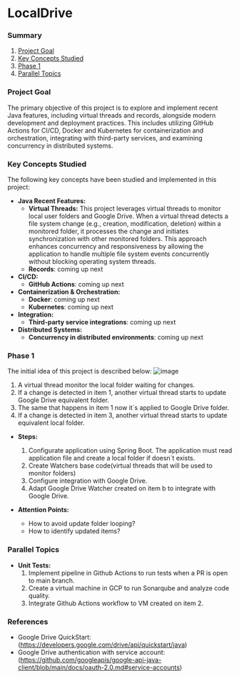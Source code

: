 # LocalDrive

### Summary
1. [Project Goal](#project-goal)
2. [Key Concepts Studied](#key-concepts-studied)
3. [Phase 1](#phase-1)
4. [Parallel Topics](#parallel-topics)


### Project Goal

The primary objective of this project is to explore and implement recent Java features, including virtual threads and records, alongside modern development and deployment practices. This includes utilizing GitHub Actions for CI/CD, Docker and Kubernetes for containerization and orchestration, integrating with third-party services, and examining concurrency in distributed systems.

### Key Concepts Studied

The following key concepts have been studied and implemented in this project:

* **Java Recent Features:**
    * **Virtual Threads:** This project leverages virtual threads to monitor local user folders and Google Drive. When a virtual thread detects a file system change (e.g., creation, modification, deletion) within a monitored folder, it processes the change and initiates synchronization with other monitored folders. This approach enhances concurrency and responsiveness by allowing the application to handle multiple file system events concurrently without blocking operating system threads.
    * **Records**: coming up next
* **CI/CD:**
    * **GitHub Actions**: coming up next
* **Containerization & Orchestration:**
    * **Docker**: coming up next
    * **Kubernetes**: coming up next
* **Integration:**
    * **Third-party service integrations**: coming up next
* **Distributed Systems:**
    * **Concurrency in distributed environments**: coming up next
 

### Phase 1
The initial idea of this project is described below:
![image](https://github.com/user-attachments/assets/e990785e-d45e-4e37-a748-107a99db4119)

1. A virtual thread monitor the local folder waiting for changes.
2. If a change is detected in item 1, another virtual thread starts to update Google Drive equivalent folder.
3. The same that happens in item 1 now it`s applied to Google Drive folder.
4. If a change is detected in item 3, another virtual thread starts to update equivalent local folder.

* **Steps:**
     1. Configurate application using Spring Boot. The application must read application file and create a local folder if doesn`t exists.
     2. Create Watchers base code(virtual threads that will be used to monitor folders)
     3. Configure integration with Google Drive.
     4. Adapt Google Drive Watcher created on item b to integrate with Google Drive.

* **Attention Points:**
   * How to avoid update folder looping?
   * How to identify updated items?

 ### Parallel Topics
 * **Unit Tests:**
    1. Implement pipeline in Github Actions to run tests when a PR is open to main branch.
    2. Create a virtual machine in GCP to run Sonarqube and analyze code quality.
    3. Integrate Github Actions workflow to VM created on item 2.


### References 
- Google Drive QuickStart: (https://developers.google.com/drive/api/quickstart/java)
- Google Drive authentication with service account: (https://github.com/googleapis/google-api-java-client/blob/main/docs/oauth-2.0.md#service-accounts)
